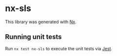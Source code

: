 # nx-sls

This library was generated with [Nx](https://nx.dev).

## Running unit tests

Run `nx test nx-sls` to execute the unit tests via [Jest](https://jestjs.io).

